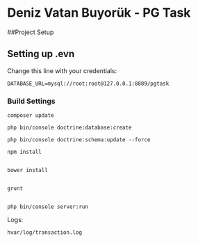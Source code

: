 # Deniz Vatan Buyorük - PG Task

##Project Setup

## Setting up .evn

Change this line with your credentials:

``` DATABASE_URL=mysql://root:root@127.0.0.1:8889/pgtask ```


### Build Settings

```command
composer update
```

```command
php bin/console doctrine:database:create
```

```command
php bin/console doctrine:schema:update --force
```

```command
npm install
```

```command

bower install
```

```command

grunt
```

```command

php bin/console server:run
```

Logs:

``` hvar/log/transaction.log ```